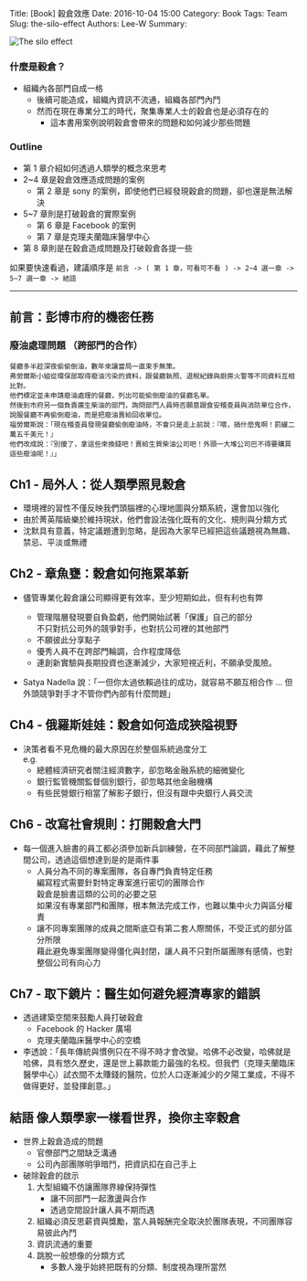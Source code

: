 Title: [Book] 穀倉效應
Date: 2016-10-04 15:00
Category: Book
Tags: Team
Slug: the-silo-effect
Authors: Lee-W
Summary: 


![The silo effect]({static}/images/posts-image/books/MTSd8sY.jpg)

<!--more-->

### 什麼是穀倉？
- 組織內各部門自成一格
	- 後續可能造成，組織內資訊不流通，組織各部門內鬥
	- 然而在現在專業分工的時代，聚集專業人士的穀倉也是必須存在的
		- 這本書用案例說明穀倉會帶來的問題和如何減少那些問題

### Outline
- 第 1 章介紹如何透過人類學的概念來思考
- 2~4 章是穀倉效應造成問題的案例
	- 第 2 章是 sony 的案例，即使他們已經發現穀倉的問題，卻也還是無法解決
- 5~7 章則是打破穀倉的實際案例
	- 第 6 章是 Facebook 的案例
	- 第 7 章是克理夫蘭臨床醫學中心
- 第 8 章則是在穀倉造成問題及打破穀倉各提一些

如果要快速看過，建議順序是
` 前言 -> ( 第 1 章，可看可不看 ) -> 2~4 選一章 -> 5~7 選一章 -> 結語 `

---

## 前言：彭博市府的機密任務

### 廢油處理問題 （跨部門的合作）
```
餐廳多半趁深夜偷偷倒油，數年來讓當局一直束手無策。
弗勞爾斯小組從環保部取得廢油污染的資料，跟餐廳執照、退稅紀錄與廚房火警等不同資料互相比對。
他們標定並未申請廢油處理的餐廳，列出可能偷倒廢油的餐廳名單。
然後到市府另一個負責廣生柴油的部門，詢問部門人員時否願意跟食安稽查員與消防單位合作，
說服餐廳不再偷倒廢油，而是把廢油賣給回收單位。
福勞爾斯說：「現在稽查員發現餐廳偷倒廢油時，不會只是走上前說：『喂，搞什麼鬼啊！罰緩二萬五千美元！』
他們改成說：『別傻了，拿這些來換錢吧！賣給生質柴油公司吧！外頭一大堆公司巴不得要購買這些廢油呢！』」
```

## Ch1 - 局外人：從人類學照見穀倉
- 環境裡的習性不僅反映我們頭腦裡的心理地圖與分類系統，還會加以強化
- 由於菁英階級樂於維持現狀，他們會設法強化既有的文化、規則與分類方式
- 沈默具有意義，特定議題遭到忽略，是因為大家早已經把這些議題視為無趣、禁忌、平淡或無禮

## Ch2 - 章魚甕：穀倉如何拖累革新
- 儘管專業化穀倉讓公司顯得更有效率，至少短期如此，但有利也有弊
	- 管理階層發現要自負盈虧，他們開始試著「保護」自己的部分  
    不只對抗公司外的競爭對手，也對抗公司裡的其他部門
	- 不願彼此分享點子
	- 優秀人員不在跨部門輪調，合作程度降低
	- 連創新實驗與長期投資也逐漸減少，大家短視近利，不願承受風險。

- Satya Nadella 說：「一但你太過依賴過往的成功，就容易不願互相合作 ... 但外頭競爭對手才不管你們內部有什麼問題」

## Ch4 - 俄羅斯娃娃：穀倉如何造成狹隘視野
- 決策者看不見危機的最大原因在於整個系統過度分工  
  e.g.
	- 總體經濟研究者關注經濟數字，卻忽略金融系統的細微變化
	- 銀行監管機關監督個別銀行，卻忽略其他金融機構
	- 有些民營銀行相當了解影子銀行，但沒有跟中央銀行人員交流

## Ch6 - 改寫社會規則：打開穀倉大門
- 每一個進入臉書的員工都必須參加新兵訓練營，在不同部門論調，藉此了解整間公司，透過這個想達到是的是兩件事
	- 人員分為不同的專案團隊，各自專門負責特定任務  
	  編寫程式需要針對特定專案進行密切的團隊合作  
	  穀倉是臉書這類的公司的必要之惡  
	  如果沒有專業部門和團隊，根本無法完成工作，也難以集中火力與區分權責
	- 讓不同專案團隊的成員之間斯底亞有第二套人際關係，不受正式的部分區分所限  
	  藉此避免專案團隊變得僵化與封閉，讓人員不只對所屬團隊有感情，也對整個公司有向心力

## Ch7 - 取下鏡片：醫生如何避免經濟專家的錯誤
- 透過建築空間來鼓勵人員打破穀倉
	- Facebook 的 Hacker 廣場
	- 克理夫蘭臨床醫學中心的空橋
- 李透說：「長年傳統與慣例只在不得不時才會改變。哈佛不必改變，哈佛就是哈佛，具有悠久歷史，還是世上募款能力最強的名校。但我們（克理夫蘭臨床醫學中心）試衣間不太賺錢的醫院，位於人口逐漸減少的夕陽工業成，不得不做得更好，並發揮創意。」 

## 結語 像人類學家一樣看世界，換你主宰穀倉
- 世界上穀倉造成的問題
	- 官僚部門之間缺乏溝通
	- 公司內部團隊明爭暗鬥，把資訊扣在自己手上
- 破除穀倉的啟示
	1. 大型組織不仿讓團隊界線保持彈性
		- 讓不同部門一起激盪與合作
		- 透過空間設計讓人員不期而遇
	2. 組織必須反思薪資與獎勵，當人員報酬完全取決於團隊表現，不同團隊容易彼此內鬥
	3. 資訊流通的重要
	4. 跳脫一般想像的分類方式
		- 多數人幾乎始終把既有的分類、制度視為理所當然
